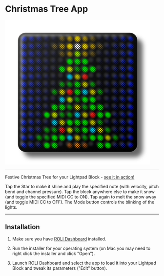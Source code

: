 # Christmas Tree App

![Christmas Tree](LF04ScreenShot01.png)

---

Festive Christmas Tree for your Lightpad Block - [see it in action!](https://www.instagram.com/p/BsG6yCYB9jI/)

Tap the Star to make it shine and play the specified note (with velocity, pitch bend and channel pressure).
Tap the block anywhere else to make it snow (and toggle the specified MIDI CC to ON).
Tap again to melt the snow away (and toggle MIDI CC to OFF).
The Mode button controls the blinking of the lights.

---

## Installation

1. Make sure you have [ROLI Dashboard](https://roli.com/products/software/blocks-dashboard) installed.

2. Run the installer for your operating system (on Mac you may need to right click the installer and click "Open").

3. Launch ROLI Dashboard and select the app to load it into your Lightpad Block and tweak its parameters ("Edit" button).



